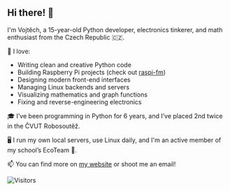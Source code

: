 ## Hi there! 👋

I'm Vojtěch, a 15-year-old Python developer, electronics tinkerer, and math enthusiast from the Czech Republic 🇨🇿.

🔧 I love:
- Writing clean and creative Python code
- Building Raspberry Pi projects (check out [raspi-fm](https://github.com/jsem-nerad/raspi-fm))
- Designing modern front-end interfaces
- Managing Linux backends and servers
- Visualizing mathematics and graph functions
- Fixing and reverse-engineering electronics

🎓 I’ve been programming in Python for 6 years, and I’ve placed 2nd twice in the ČVUT Robosoutěž.

🖥️ I run my own local servers, use Linux daily, and I'm an active member of my school’s EcoTeam 🌱.

📫 You can find more on [my website](https://www.jsem-nerad.cz/) or shoot me an email!

![Visitors](https://komarev.com/ghpvc/?username=jsem-nerad)


